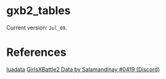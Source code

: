 # gxb2_tables

Current version: `Jul_09`.

# References

[luadata](https://github.com/leafvmaple/luadata)
[GirlsXBattle2 Data by Salamandinay #0419 (Discord)](https://docs.google.com/spreadsheets/d/14LepRzkMoStHXfFlnGFAPcUH99zCoALY6m0qysrRlgA/edit#gid=1187364502)
